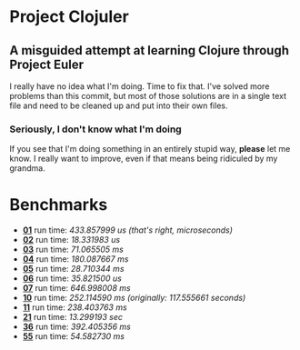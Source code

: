 Project Clojuler
================
A misguided attempt at learning Clojure through Project Euler
-------------------------------------------------------------

I really have no idea what I'm doing. Time to fix that.
I've solved more problems than this commit, but most of those solutions
are in a single text file and need to be cleaned up and put into their
own files.

### Seriously, I don't know what I'm doing

If you see that I'm doing something in an entirely stupid way,
**please** let me know. I really want to improve, even if that means
being ridiculed by my grandma.

Benchmarks
==========

+ [**01**](http://projecteuler.net/index.php?section=problems&id=1) run time: *433.857999 us (that's right, microseconds)*
+ [**02**](http://projecteuler.net/index.php?section=problems&id=2) run time: *18.331983 us*
+ [**03**](http://projecteuler.net/index.php?section=problems&id=3) run time: *71.065505 ms*
+ [**04**](http://projecteuler.net/index.php?section=problems&id=4) run time: *180.087667 ms*
+ [**05**](http://projecteuler.net/index.php?section=problems&id=5) run time: *28.710344 ms*
+ [**06**](http://projecteuler.net/index.php?section=problems&id=6) run time: *35.821500 us*
+ [**07**](http://projecteuler.net/index.php?section=problems&id=7) run time: *646.998008 ms*
+ [**10**](http://projecteuler.net/index.php?section=problems&id=10) run time: *252.114590 ms (originally: 117.555661 seconds)*
+ [**11**](http://projecteuler.net/index.php?section=problems&id=11) run time: *238.403763 ms*
+ [**21**](http://projecteuler.net/index.php?section=problems&id=21) run time: *13.299193 sec*
+ [**36**](http://projecteuler.net/index.php?section=problems&id=36) run time: *392.405356 ms*
+ [**55**](http://projecteuler.net/index.php?section=problems&id=55) run time: *54.582730 ms*
